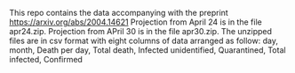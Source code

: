 This repo contains the data accompanying with the preprint https://arxiv.org/abs/2004.14621 
Projection from April 24 is in the file apr24.zip. 
Projection from APril 30 is in the file apr30.zip. 
The unzipped files are in csv format with eight columns of data arranged as follow: 
day, month, Death per day, Total death, Infected unidentified, Quarantined, Total infected, Confirmed
